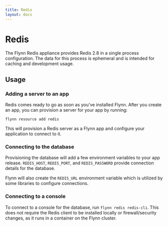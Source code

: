 ```yaml
---
title: Redis
layout: docs
---
```


# Redis

The Flynn Redis appliance provides Redis 2.8 in a single process configuration.
The data for this process is ephemeral and is intended for caching and
development usage.


## Usage

### Adding a server to an app

Redis comes ready to go as soon as you've installed Flynn. After you create
an app, you can provision a server for your app by running:

```text
flynn resource add redis
```

This will provision a Redis server as a Flynn app and configure your application
to connect to it.

### Connecting to the database

Provisioning the database will add a few environment variables to your app
release. `REDIS_HOST`, `REDIS_PORT`, and `REDIS_PASSWORD` provide connection
details for the database.

Flynn will also create the `REDIS_URL` environment variable which is utilized
by some libraries to configure connections.

### Connecting to a console

To connect to a console for the database, run `flynn redis redis-cli`. This does
not require the Redis client to be installed locally or firewall/security
changes, as it runs in a container on the Flynn cluster.

